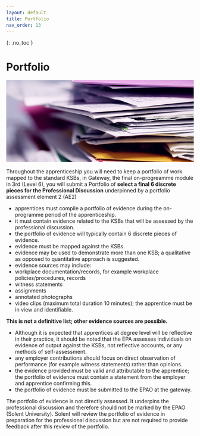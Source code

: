 ```yaml
---
layout: default
title: Portfolio
nav_order: 13
---
```


{: .no_toc }

# Portfolio

![](./images/alexander-grey-tn57JI3CewI-unsplash.jpg)

Throughout the apprenticeship you will need to keep a portfolio of work mapped to the standard KSBs, in Gateway, the final on-progreamme module in 3rd (Level 6), you will submit a Portfolio of **select a final 6 discrete pieces for the Professional Discussion** underpinned by a portfolio assessment element 2 (AE2)


* apprentices must compile a portfolio of evidence during the on-programme period of the apprenticeship.
* it must contain evidence related to the KSBs that will be assessed by the professional discussion.
* the portfolio of evidence will typically contain 6 discrete pieces of evidence.
* evidence must be mapped against the KSBs.
* evidence may be used to demonstrate more than one KSB; a qualitative as opposed to quantitative approach is suggested.
* evidence sources may include:
* workplace documentation/records, for example workplace policies/procedures, records
* witness statements
* assignments
* annotated photographs
* video clips (maximum total duration 10 minutes); the apprentice must be in view and identifiable.

**This is not a definitive list; other evidence sources are possible.**

* Although it is expected that apprentices at degree level will be reflective in their practice, it should be noted that the EPA assesses individuals on evidence of output against the KSBs, not reflective accounts, or any methods of self-assessment.
* any employer contributions should focus on direct observation of performance (for example witness statements) rather than opinions.
* the evidence provided must be valid and attributable to the apprentice; the portfolio of evidence must contain a statement from the employer and apprentice confirming this.
* the portfolio of evidence must be submitted to the EPAO at the gateway.

The portfolio of evidence is not directly assessed. It underpins the professional discussion and therefore should not be marked by the EPAO (Solent University). Solent will review the portfolio of evidence in preparation for the professional discussion but are not required to provide feedback after this review of the portfolio.
